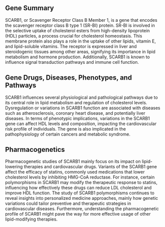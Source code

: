 ## Gene Summary
SCARB1, or Scavenger Receptor Class B Member 1, is a gene that encodes the scavenger receptor class B type 1 (SR-BI) protein. SR-BI is involved in the selective uptake of cholesterol esters from high-density lipoprotein (HDL) particles, a process crucial for cholesterol homeostasis. This membrane protein also plays a role in the uptake of other lipids, vitamin E, and lipid-soluble vitamins. The receptor is expressed in liver and steroidogenic tissues among other areas, signifying its importance in lipid metabolism and hormone production. Additionally, SCARB1 is known to influence signal transduction pathways and immune cell function.

## Gene Drugs, Diseases, Phenotypes, and Pathways
SCARB1 influences several physiological and pathological pathways due to its central role in lipid metabolism and regulation of cholesterol levels. Dysregulation or variations in SCARB1 function are associated with diseases such as atherosclerosis, coronary heart disease, and potentially liver diseases. In terms of phenotypic implications, variations in the SCARB1 gene can affect HDL levels and composition, impacting the cardiovascular risk profile of individuals. The gene is also implicated in the pathophysiology of certain cancers and metabolic syndrome.

## Pharmacogenetics
Pharmacogenetic studies of SCARB1 mainly focus on its impact on lipid-lowering therapies and cardiovascular drugs. Variants of the SCARB1 gene affect the efficacy of statins, commonly used medications that lower cholesterol levels by inhibiting HMG-CoA reductase. For instance, certain polymorphisms in SCARB1 may modify the therapeutic response to statins, influencing how effectively these drugs can reduce LDL cholesterol and improve HDL function. The study of SCARB1 polymorphisms continues to reveal insights into personalized medicine approaches, mainly how genetic variations could tailor preventive and therapeutic strategies in cardiovascular diseases. Furthermore, understanding the pharmacogenetic profile of SCARB1 might pave the way for more effective usage of other lipid-modifying therapies.